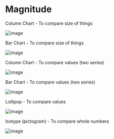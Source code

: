 # Magnitude

Column Chart - To compare size of things

![image](https://github.com/avatorl/Deneb-Vega-Templates/assets/59934292/68e3087f-f6dc-4ac4-a795-6e69da20b165)

Bar Chart - To compare size of things

![image](https://github.com/avatorl/Deneb-Vega-Templates/assets/59934292/344914a4-3299-4235-9bef-af5bc555b26e)

Column Chart - To compare values (two series)

![image](https://github.com/avatorl/Deneb-Vega-Templates/assets/59934292/5350d26b-c449-4fae-bc3f-7491f0bc5bb5)

Bar Chart - To compare values (two series)

![image](https://github.com/avatorl/Deneb-Vega-Templates/assets/59934292/f61425f2-2777-4cad-9631-6cdf784e9d71)

 Lollipop - To compare values

 ![image](https://github.com/avatorl/Deneb-Vega-Templates/assets/59934292/6528cce3-7de6-42b5-b8c4-d32094ffc232)

 Isotype (pictogram) - To compare whole numbers

 ![image](https://github.com/avatorl/Deneb-Vega-Templates/assets/59934292/3ca94e1b-3ecb-4bef-9ad7-ea1bfdf43026)

